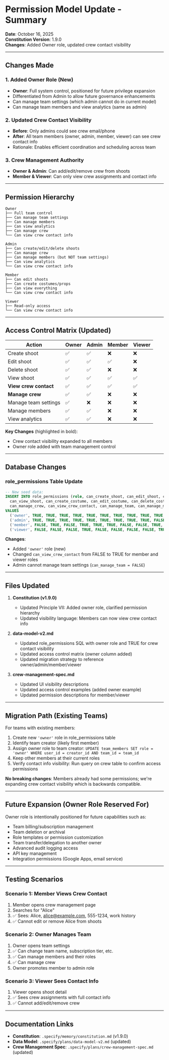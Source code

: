 # Permission Model Update - Summary

**Date**: October 16, 2025  
**Constitution Version**: 1.9.0  
**Changes**: Added Owner role, updated crew contact visibility

---

## Changes Made

### 1. Added Owner Role (New)

- **Owner**: Full system control, positioned for future privilege expansion
- Differentiated from Admin to allow future governance enhancements
- Can manage team settings (which admin cannot do in current model)
- Can manage team members and view analytics (same as admin)

### 2. Updated Crew Contact Visibility

- **Before**: Only admins could see crew email/phone
- **After**: All team members (owner, admin, member, viewer) can see crew contact info
- Rationale: Enables efficient coordination and scheduling across team

### 3. Crew Management Authority

- **Owner & Admin**: Can add/edit/remove crew from shoots
- **Member & Viewer**: Can only view crew assignments and contact info

---

## Permission Hierarchy

```
Owner
├── Full team control
├── Can manage team settings
├── Can manage members
├── Can view analytics
├── Can manage crew
└── Can view crew contact info

Admin
├── Can create/edit/delete shoots
├── Can manage crew
├── Can manage members (but NOT team settings)
├── Can view analytics
└── Can view crew contact info

Member
├── Can edit shoots
├── Can create costumes/props
├── Can view everything
└── Can view crew contact info

Viewer
├── Read-only access
└── Can view crew contact info
```

---

## Access Control Matrix (Updated)

| Action                | Owner | Admin | Member | Viewer |
| --------------------- | ----- | ----- | ------ | ------ |
| Create shoot          | ✅    | ✅    | ❌     | ❌     |
| Edit shoot            | ✅    | ✅    | ✅     | ❌     |
| Delete shoot          | ✅    | ✅    | ❌     | ❌     |
| View shoot            | ✅    | ✅    | ✅     | ✅     |
| **View crew contact** | ✅    | ✅    | ✅     | ✅     |
| **Manage crew**       | ✅    | ✅    | ❌     | ❌     |
| Manage team settings  | ✅    | ❌    | ❌     | ❌     |
| Manage members        | ✅    | ✅    | ❌     | ❌     |
| View analytics        | ✅    | ✅    | ❌     | ❌     |

**Key Changes** (highlighted in bold):

- Crew contact visibility expanded to all members
- Owner role added with team management control

---

## Database Changes

### role_permissions Table Update

```sql
-- New seed data:
INSERT INTO role_permissions (role, can_create_shoot, can_edit_shoot, can_delete_shoot,
  can_view_shoot, can_create_costume, can_edit_costume, can_delete_costume,
  can_manage_crew, can_view_crew_contact, can_manage_team, can_manage_members, can_view_analytics)
VALUES
  ('owner', TRUE, TRUE, TRUE, TRUE, TRUE, TRUE, TRUE, TRUE, TRUE, TRUE, TRUE, TRUE),
  ('admin', TRUE, TRUE, TRUE, TRUE, TRUE, TRUE, TRUE, TRUE, TRUE, FALSE, TRUE, TRUE),
  ('member', FALSE, TRUE, FALSE, TRUE, TRUE, TRUE, FALSE, FALSE, TRUE, FALSE, FALSE, FALSE),
  ('viewer', FALSE, FALSE, FALSE, TRUE, FALSE, FALSE, FALSE, FALSE, TRUE, FALSE, FALSE, FALSE);
```

**Changes**:

- Added `'owner'` role (new)
- Changed `can_view_crew_contact` from FALSE to TRUE for member and viewer roles
- Admin cannot manage team settings (`can_manage_team = FALSE`)

---

## Files Updated

1. **Constitution (v1.9.0)**
   - Updated Principle VII: Added owner role, clarified permission hierarchy
   - Updated visibility language: Members can now view crew contact info

2. **data-model-v2.md**
   - Updated role_permissions SQL with owner role and TRUE for crew contact visibility
   - Updated access control matrix (owner column added)
   - Updated migration strategy to reference owner/admin/member/viewer

3. **crew-management-spec.md**
   - Updated UI visibility descriptions
   - Updated access control examples (added owner example)
   - Updated permission descriptions for member/viewer

---

## Migration Path (Existing Teams)

For teams with existing members:

1. Create new `'owner'` role in role_permissions table
2. Identify team creator (likely first member)
3. Assign owner role to team creator: `UPDATE team_members SET role = 'owner' WHERE user_id = creator_id AND team_id = team_id`
4. Keep other members at their current roles
5. Verify contact info visibility: Run query on crew table to confirm access permissions

**No breaking changes**: Members already had some permissions; we're expanding crew contact visibility which is backwards compatible.

---

## Future Expansion (Owner Role Reserved For)

Owner role is intentionally positioned for future capabilities such as:

- Team billing/subscription management
- Team deletion or archival
- Role templates or permission customization
- Team transfer/delegation to another owner
- Advanced audit logging access
- API key management
- Integration permissions (Google Apps, email service)

---

## Testing Scenarios

### Scenario 1: Member Views Crew Contact

1. Member opens crew management page
2. Searches for "Alice"
3. ✅ Sees: Alice, alice@example.com, 555-1234, work history
4. ✅ Cannot edit or remove Alice from shoots

### Scenario 2: Owner Manages Team

1. Owner opens team settings
2. ✅ Can change team name, subscription tier, etc.
3. ✅ Can manage members and their roles
4. ✅ Can manage crew
5. Owner promotes member to admin role

### Scenario 3: Viewer Sees Contact Info

1. Viewer opens shoot detail
2. ✅ Sees crew assignments with full contact info
3. ✅ Cannot add/edit/remove crew

---

## Documentation Links

- **Constitution**: `.specify/memory/constitution.md` (v1.9.0)
- **Data Model**: `.specify/plans/data-model-v2.md` (updated)
- **Crew Management Spec**: `.specify/plans/crew-management-spec.md` (updated)

